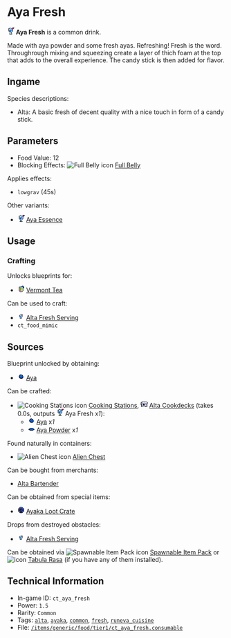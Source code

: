 # Aya Fresh

<img src="https://raw.githubusercontent.com/Ceterai/Enternia/main/items/generic/food/tier1/ct_aya_fresh.png" alt="Aya Fresh icon" loading="lazy" height="16px" width="auto" /> **Aya Fresh** is a common drink.

Made with aya powder and some fresh ayas. Refreshing! Fresh is the word.  
Throughrough mixing and squeezing create a layer of thich foam at the top that adds to the overall experience. The candy stick is then added for flavor.

## Ingame

Species descriptions:

- Alta: A basic fresh of decent quality with a nice touch in form of a candy stick.

## Parameters

- Food Value: 12
- Blocking Effects: <img src="https://starbounder.org/mediawiki/images/6/60/Status_Well_Fed.png" alt="Full Belly icon" loading="lazy" height="16px" width="16px" /> [Full Belly](https://starbounder.org/Full_Belly)

Applies effects:

- `lowgrav` (45s)

Other variants:

- <img src="https://raw.githubusercontent.com/Ceterai/Enternia/main/items/generic/food/tier1/ct_aya_fresh.png" alt="Aya Essence icon" loading="lazy" height="16px" width="auto" /> [Aya Essence](https://ceterai.github.io/MyEnternia/Wiki/AyaEssence)

## Usage

### Crafting

Unlocks blueprints for:

- <img src="https://raw.githubusercontent.com/Ceterai/Enternia/main/items/generic/food/tier2/ct_vermont_tea.png" alt="Vermont Tea icon" loading="lazy" height="16px" width="auto" /> [Vermont Tea](https://ceterai.github.io/MyEnternia/Wiki/VermontTea)

Can be used to craft:

- <img src="https://raw.githubusercontent.com/Ceterai/Enternia/main/objects/alta/special/food/fresh/icon.png" alt="Alta Fresh Serving icon" loading="lazy" height="16px" width="auto" /> [Alta Fresh Serving](https://ceterai.github.io/MyEnternia/Wiki/AltaFreshServing)
- `ct_food_mimic`

## Sources

Blueprint unlocked by obtaining:

- <img src="https://raw.githubusercontent.com/Ceterai/Enternia/main/items/generic/produce/ct_aya.png" alt="Aya icon" loading="lazy" height="16px" width="auto" /> [Aya](https://ceterai.github.io/MyEnternia/Wiki/Aya)

Can be crafted:

- <img src="https://starbounder.org/mediawiki/images/b/b2/Chic_Cooking_Table.png" alt="Cooking Stations icon" width="12" height="8"/> [Cooking Stations](https://starbounder.org/Cooking#Meal_Prep_Stations), ![ ](https://raw.githubusercontent.com/Ceterai/Enternia/main/objects/alta/cooking/cookdecks/icon.png) [Alta Cookdecks](https://ceterai.github.io/MyEnternia/Wiki/AltaCookdecks) (takes 0.0s, outputs <img src="https://raw.githubusercontent.com/Ceterai/Enternia/main/items/generic/food/tier1/ct_aya_fresh.png" alt="Aya Fresh icon" loading="lazy" height="16px" width="auto" /> Aya Fresh x*1*):
  - <img src="https://raw.githubusercontent.com/Ceterai/Enternia/main/items/generic/produce/ct_aya.png" alt="Aya icon" loading="lazy" height="16px" width="auto" /> [Aya](https://ceterai.github.io/MyEnternia/Wiki/Aya) x*1*
  - <img src="https://raw.githubusercontent.com/Ceterai/Enternia/main/items/generic/food/other/ct_aya_powder.png" alt="Aya Powder icon" loading="lazy" height="16px" width="auto" /> [Aya Powder](https://ceterai.github.io/MyEnternia/Wiki/AyaPowder) x*1*

Found naturally in containers:

- <img src="https://starbounder.org/mediawiki/images/3/35/Alien_Chest.png" alt="Alien Chest icon" loading="lazy" height="9.75px" width="12px" /> [Alien Chest](https://starbounder.org/Alien_Chest)

Can be bought from merchants:

- [Alta Bartender](https://ceterai.github.io/MyEnternia/Wiki/AltaBartender)

Can be obtained from special items:

- <img src="https://raw.githubusercontent.com/Ceterai/Enternia/main/items/active/alta/loot/biome/ct_ayaka_loot.png" alt="Ayaka Loot Crate icon" loading="lazy" height="16px" width="auto" /> [Ayaka Loot Crate](https://ceterai.github.io/MyEnternia/Wiki/AyakaLootCrate)

Drops from destroyed obstacles:

- <img src="https://raw.githubusercontent.com/Ceterai/Enternia/main/objects/alta/special/food/fresh/icon.png" alt="Alta Fresh Serving icon" loading="lazy" height="16px" width="auto" /> [Alta Fresh Serving](https://ceterai.github.io/MyEnternia/Wiki/AltaFreshServing)

Can be obtained via <img src="https://raw.githubusercontent.com/Silverfeelin/Starbound-SpawnableItemPack/master/interface/sip/iconSmall.png" alt="Spawnable Item Pack icon" width="18" height="14"/> [Spawnable Item Pack](https://steamcommunity.com/sharedfiles/filedetails/?id=733665104) or <img src="https://steamuserimages-a.akamaihd.net/ugc/263843960696222713/3EC9A7C005541F7D577EBCB8C5736B4EFC9973D6/" alt="icon" width="8" height="12"/> [Tabula Rasa](https://community.playstarbound.com/resources/the-tabula-rasa.3222/) (if you have any of them installed).

## Technical Information

- In-game ID: `ct_aya_fresh`
- Power: `1.5`
- Rarity: `Common`
- Tags: [`alta`](https://ceterai.github.io/MyEnternia/Wiki/Tags/Alta), [`ayaka`](https://ceterai.github.io/MyEnternia/Wiki/Tags/Ayaka), [`common`](https://ceterai.github.io/MyEnternia/Wiki/Tags/Common), [`fresh`](https://ceterai.github.io/MyEnternia/Wiki/Tags/Fresh), [`runeva_cuisine`](https://ceterai.github.io/MyEnternia/Wiki/Tags/RunevaCuisine)
- File: [`/items/generic/food/tier1/ct_aya_fresh.consumable`](https://github.com/Ceterai/Enternia/blob/main/items/generic/food/tier1/ct_aya_fresh.consumable)
